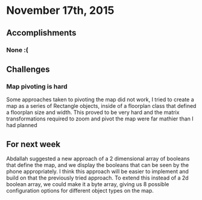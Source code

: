 # November 17th, 2015

## Accomplishments

### None :(


## Challenges

### Map pivoting is hard

Some approaches taken to pivoting the map did not work, I tried to create a map as a series of Rectangle objects, inside of a floorplan class that defined a floorplan size and width. This proved to be very hard and the matrix transformations required to zoom and pivot the map were far mathier than I had planned


## For next week

Abdallah suggested a new approach of a 2 dimensional array of booleans that define the map, and we display the booleans that can be seen by the phone appropriately. I think this approach will be easier to implement and build on that the previously tried approach. To extend this instead of a 2d boolean array, we could make it a byte array, giving us 8 possible configuration options for different object types on the map.

